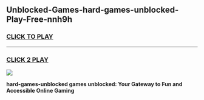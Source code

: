 
## Unblocked-Games-hard-games-unblocked-Play-Free-nnh9h
<h3>
<a href="https://premium76.site?title=hard-games-unblocked&ref=15A">CLICK TO PLAY</a></h3>
<hr>

<h3>
<a href="https://premium76.site?title=hard-games-unblocked&ref=15A">CLICK 2 PLAY</a>
  
</h3>

<a href="https://premium76.site?title=hard-games-unblocked&ref=15A"><img src="https://clearcache.store/games.png"></a>


**hard-games-unblocked games unblocked: Your Gateway to Fun and Accessible Online Gaming**
